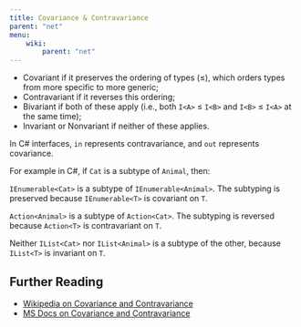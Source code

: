 ```yaml
---
title: Covariance & Contravariance
parent: "net"
menu:
    wiki:
        parent: "net"
---
```


* Covariant if it preserves the ordering of types (≤), which orders types from more specific to more generic;
* Contravariant if it reverses this ordering;
* Bivariant if both of these apply (i.e., both `I<A>` ≤ `I<B>` and `I<B>` ≤ `I<A>` at the same time);
* Invariant or Nonvariant if neither of these applies.

In C# interfaces, `in` represents contravariance, and `out` represents covariance.

For example in C#, if `Cat` is a subtype of `Animal`, then:

`IEnumerable<Cat>` is a subtype of `IEnumerable<Animal>`. The subtyping is preserved because `IEnumerable<T>` is covariant on `T`.

`Action<Animal>` is a subtype of `Action<Cat>`. The subtyping is reversed because `Action<T>` is contravariant on `T`.

Neither `IList<Cat>` nor `IList<Animal>` is a subtype of the other, because `IList<T>` is invariant on `T`.

## Further Reading

* [Wikipedia on Covariance and Contravariance](https://en.wikipedia.org/wiki/Covariance_and_contravariance_(computer_science))
* [MS Docs on Covariance and Contravariance](https://docs.microsoft.com/dotnet/standard/generics/covariance-and-contravariance)
